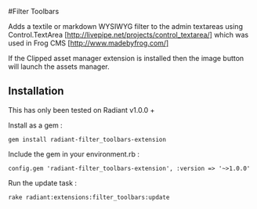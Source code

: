 #Filter Toolbars

Adds a textile or markdown WYSIWYG filter to the admin textareas using Control.TextArea [http://livepipe.net/projects/control_textarea/] which was used in Frog CMS [http://www.madebyfrog.com/]

If the Clipped asset manager extension is installed then the image button will launch the assets manager.


## Installation

This has only been tested on Radiant v1.0.0 +

Install as a gem :

```
gem install radiant-filter_toolbars-extension
```

Include the gem in your environment.rb :

```
config.gem 'radiant-filter_toolbars-extension', :version => '~>1.0.0'
```

Run the update task :

```
rake radiant:extensions:filter_toolbars:update
```
